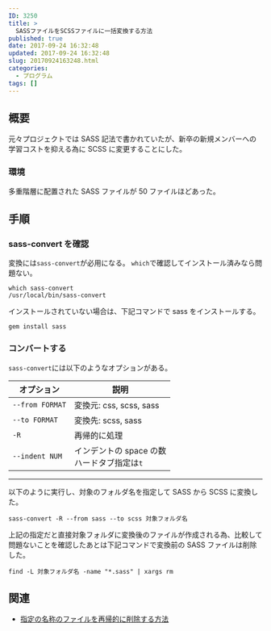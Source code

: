 ```yaml
---
ID: 3250
title: >
  SASSファイルをSCSSファイルに一括変換する方法
published: true
date: 2017-09-24 16:32:48
updated: 2017-09-24 16:32:48
slug: 20170924163248.html
categories:
  - プログラム
tags: []
---
```


## 概要

元々プロジェクトでは SASS 記法で書かれていたが、新卒の新規メンバーへの学習コストを抑える為に SCSS に変更することにした。

### 環境

多重階層に配置された SASS ファイルが 50 ファイルほどあった。

## 手順

### sass-convert を確認

変換には`sass-convert`が必用になる。
`which`で確認してインストール済みなら問題ない。

```language-bash
which sass-convert
/usr/local/bin/sass-convert
```

インストールされていない場合は、下記コマンドで sass をインストールする。

```language-bash
gem install sass
```

### コンバートする

`sass-convert`には以下のようなオプションがある。

| オプション      | 説明                                           |
| --------------- | ---------------------------------------------- |
| `--from FORMAT` | 変換元: css, scss, sass                        |
| `--to FORMAT`   | 変換先: scss, sass                             |
| `-R`            | 再帰的に処理                                   |
| `--indent NUM`  | インデントの space の数<br>ハードタブ指定は`t` |

---

以下のように実行し、対象のフォルダ名を指定して SASS から SCSS に変換した。

```language-bash
sass-convert -R --from sass --to scss 対象フォルダ名
```

上記の指定だと直接対象フォルダに変換後のファイルが作成される為、比較して問題ないことを確認したあとは下記コマンドで変換前の SASS ファイルは削除した。

```language-bash
find -L 対象フォルダ名 -name "*.sass" | xargs rm
```

## 関連

- [指定の名称のファイルを再帰的に削除する方法](https://b.0218.jp/20140720164610.html)
